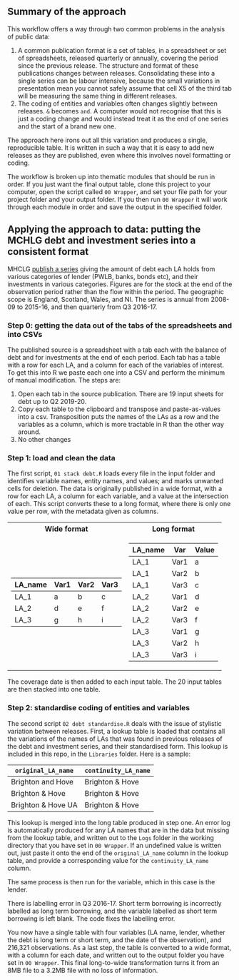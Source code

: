 ## Summary of the approach
This workflow offers a way through two common problems in the analysis of public data:
1. A common publication format is a set of tables, in a spreadsheet or set of spreadsheets, released quarterly or annually, covering the period since the previous release. The structure and format of these publications changes between releases. Consolidating these into a single series can be labour intensive, because the small variations in presentation mean you cannot safely assume that cell X5 of the third tab will be measuring the same thing in different releases.
2. The coding of entities and variables often changes slightly between releases. `&` becomes `and`. A computer would not recognise that this is just a coding change and would instead treat it as the end of one series and the start of a brand new one. 

The approach here irons out all this variation and produces a single, reproducible table. It is written in such a way that it is easy to add new releases as they are published, even where this involves novel formatting or coding.

The workflow is broken up into thematic modules that should be run in order. If you just want the final output table, clone this project to your computer, open the script called `00 Wrapper`, and set your file path for your project folder and your output folder. If you then run `00 Wrapper` it will work through each module in order and save the output in the specified folder.

## Applying the approach to data: putting the MCHLG debt and investment series into a consistent format
MHCLG [publish a series](https://www.gov.uk/government/statistical-data-sets/live-tables-on-local-government-finance) giving the amount of debt each LA holds from various categories of lender (PWLB, banks, bonds etc), and their investments in various categories. 
Figures are for the stock at the end of the observation period rather than the flow within the period. 
The geographic  scope is England, Scotland, Wales, and NI. 
The series is annual from 2008-09 to 2015-16, and then quarterly from Q3 2016-17.

### Step 0: getting the data out of the tabs of the spreadsheets and into CSVs
The published source is a spreadsheet with a tab each with the balance of debt and for investments at the end of each period. Each tab has a table with a row for each LA, and a column for each of the variables of interest. To get this into R we paste each one into a CSV and perform the minimum of manual modification. The steps are: 
1. Open each tab in the source publication. There are 19 input sheets for debt up to Q2 2019-20.
2. Copy each table to the clipboard and transpose and paste-as-values into a csv. Transposition puts the names of the LAs as a row and the variables as a column, which is more tractable in R than the other way around. 
3. No other changes

### Step 1: load and clean the data
The first script, `01 stack debt.R` loads every file in the input folder and identifies variable names, entity names, and values; and marks unwanted cells for deletion. The data is originally published in a wide format, with a row for each LA, a column for each variable, and a value at the intersection of each. This script converts these to a long format, where there is only one value per row, with the metadata given as columns.

<table>
<tr><th>Wide format</th><th>Long format</th></tr>
<tr><td>
  
|LA_name|Var1|Var2|Var3|
|---|---|---|---|
|LA_1|a|b|c|
|LA_2|d|e|f|
|LA_3|g|h|i|
</td><td>
  
|LA_name|Var|Value|
|---|---|---|
|LA_1|Var1|a|
|LA_1|Var2|b|
|LA_1|Var3|c|
|LA_2|Var1|d|
|LA_2|Var2|e|
|LA_2|Var3|f|
|LA_3|Var1|g|
|LA_3|Var2|h|
|LA_3|Var3|i|
</td></tr> </table>

The coverage date is then added to each input table. The 20 input tables are then stacked into one table.

### Step 2: standardise coding of entities and variables
The second script `02 debt standardise.R` deals with the issue of stylistic variation between releases. First, a lookup table is loaded that contains all the variations of the names of LAs that was found in previous releases of the debt and investment series, and their standardised form. This lookup is included in this repo, in the `Libraries` folder. Here is a sample:

|`original_LA_name`|`continuity_LA_name`|
|---|---|
|Brighton and Hove|Brighton & Hove|
|Brighton & Hove|Brighton & Hove|
|Brighton & Hove UA|Brighton & Hove|

This lookup is merged into the long table produced in step one. An error log is automatically produced for any LA names that are in the data but missing from the lookup table, and written out to the `Logs` folder in the working directory that you have set in `00 Wrapper`. If an undefined value is written out, just paste it onto the end of the `original_LA_name` column in the lookup table, and provide a corresponding value for the `continuity_LA_name` column.

The same process is then run for the variable, which in this case is the lender. 

There is labelling error in Q3 2016-17. Short term borrowing is incorrectly labelled as long term borrowing, and the variable labelled as short term borrowing is left blank. The code fixes the labelling error.  

You now have a single table with four variables (LA name, lender, whether the debt is long term or short term, and the date of the observation), and 216,321 observations. As a last step, the table is converted to a wide format, with a column for each date, and written out to the output folder you have set in `00 Wrapper`. This final long-to-wide transformation turns it from an 8MB file to a 3.2MB file with no loss of information.
